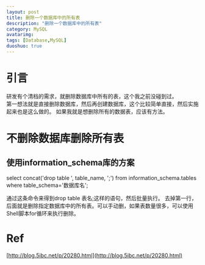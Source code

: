 ```yaml
---
layout: post
title: 删除一个数据库中的所有表
description: "删除一个数据库中的所有表"
category: MySQL
avatarimg:
tags: [Database,MySQL]
duoshuo: true
---
```


# 引言
研发有个清档的需求，就删除数据库中所有的表，这个我之前没碰到过。  
第一想法就是直接删除数据库，然后再创建数据库，这个比较简单直接，然后实施起来也是这么做的。
如果我就是想删除所有的数据表，应该有方法。

# 不删除数据库删除所有表
## 使用information_schema库的方案
> 
select concat('drop table ', table_name, ';') from information_schema.tables where table_schema='数据库名';

通过这条命令来得到drop table 表名;这样的语句，然后批量执行。 
去掉第一行，后面就是删除指定数据库中的所有表。可以手动删，如果表数量很多，可以使用Shell脚本for循环来执行删除。

# Ref
[http://blog.5ibc.net/p/20280.html](http://blog.5ibc.net/p/20280.html)  

